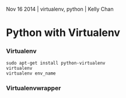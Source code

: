 Nov 16 2014 | virtualenv, python | Kelly Chan
# Python with Virtualenv

### Virtualenv

    sudo apt-get install python-virtualenv
    virtualenv
    virtualenv env_name

### Virtualenvwrapper
